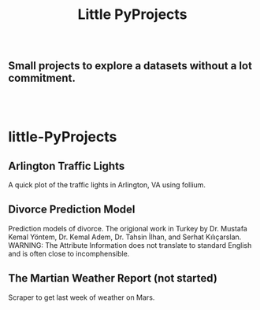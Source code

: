 <h1><p align="center">Little PyProjects</h1>  <br>
<h2>Small projects to explore a datasets without a lot commitment.</h2>  
<br> <br> </p> 


#  little-PyProjects


## Arlington Traffic Lights
A quick plot of the traffic lights in Arlington, VA using follium. 

## Divorce Prediction Model
Prediction models of divorce. The origional work in Turkey by Dr. Mustafa Kemal Yöntem, Dr. Kemal Adem, Dr. Tahsin İlhan, and Serhat Kılıçarslan.
WARNING: The Attribute Information does not translate to standard English and is often close to incomphensible.

## The Martian Weather Report (not started)
Scraper to get last week of weather on Mars.

